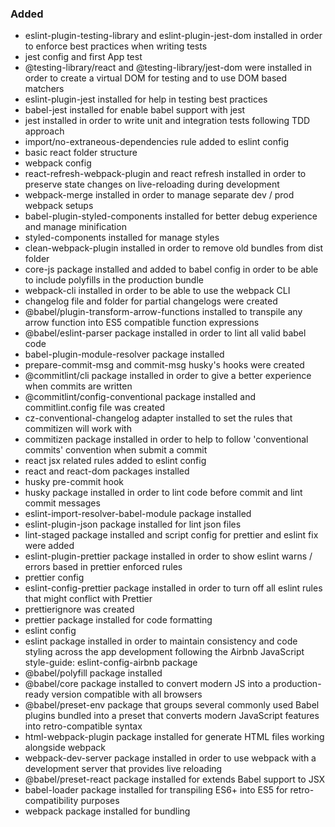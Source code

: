### Added

- eslint-plugin-testing-library and eslint-plugin-jest-dom installed in order to enforce best practices when writing tests
- jest config and first App test
- @testing-library/react and @testing-library/jest-dom were installed in order to create a virtual DOM for testing and to use DOM based matchers
- eslint-plugin-jest installed for help in testing best practices
- babel-jest installed for enable babel support with jest
- jest installed in order to write unit and integration tests following TDD approach
- import/no-extraneous-dependencies rule added to eslint config
- basic react folder structure
- webpack config
- react-refresh-webpack-plugin and react refresh installed in order to preserve state changes on live-reloading during development
- webpack-merge installed in order to manage separate dev / prod webpack setups
- babel-plugin-styled-components installed for better debug experience and manage minification
- styled-components installed for manage styles
- clean-webpack-plugin installed in order to remove old bundles from dist folder
- core-js package installed and added to babel config in order to be able to include polyfills in the production bundle
- webpack-cli installed in order to be able to use the webpack CLI
- changelog file and folder for partial changelogs were created
- @babel/plugin-transform-arrow-functions installed to transpile any arrow function into ES5 compatible function expressions
- @babel/eslint-parser package installed in order to lint all valid babel code
- babel-plugin-module-resolver package installed
- prepare-commit-msg and commit-msg husky's hooks were created
- @commitlint/cli package installed in order to give a better experience when commits are written
- @commitlint/config-conventional package installed and commitlint.config file was created
- cz-conventional-changelog adapter installed to set the rules that commitizen will work with
- commitizen package installed in order to help to follow 'conventional commits' convention when submit a commit
- react jsx related rules added to eslint config
- react and react-dom packages installed
- husky pre-commit hook
- husky package installed in order to lint code before commit and lint commit messages
- eslint-import-resolver-babel-module package installed
- eslint-plugin-json package installed for lint json files
- lint-staged package installed and script config for prettier and eslint fix were added
- eslint-plugin-prettier package installed in order to show eslint warns / errors based in prettier enforced rules
- prettier config
- eslint-config-prettier package installed in order to turn off all eslint rules that might conflict with Prettier
- prettierignore was created
- prettier package installed for code formatting
- eslint config
- eslint package installed in order to maintain consistency and code styling across the app development following the Airbnb JavaScript style-guide: eslint-config-airbnb package
- @babel/polyfill package installed
- @babel/core package installed to convert modern JS into a production-ready version compatible with all browsers
- @babel/preset-env package that groups several commonly used Babel plugins bundled into a preset that converts modern JavaScript features into retro-compatible syntax
- html-webpack-plugin package installed for generate HTML files working alongside webpack
- webpack-dev-server package installed in order to use webpack with a development server that provides live reloading
- @babel/preset-react package installed for extends Babel support to JSX
- babel-loader package installed for transpiling ES6+ into ES5 for retro-compatibility purposes
- webpack package installed for bundling

